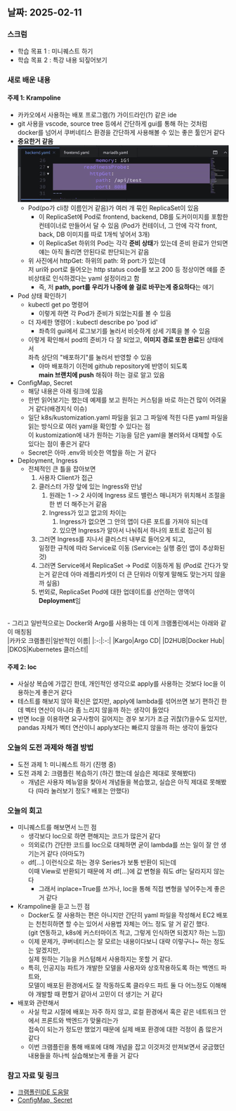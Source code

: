 ## 날짜: 2025-02-11

### 스크럼
- 학습 목표 1 : 미니퀘스트 하기
- 학습 목표 2 : 특강 내용 되짚어보기

### 새로 배운 내용
#### 주제 1: Krampoline
- 카카오에서 사용하는 배포 프로그램(?) 가이드라인(?) 같은 ide
- git 사용을 vscode, source tree 등에서 간단하게 gui를 통해 하는 것처럼<br>
    docker를 넘어서 쿠버네티스 환경을 간단하게 사용해볼 수 있는 좋은 툴인거 같다
- **중요한거 같음**
  ![readinessProbe](image/11/readinessProbe.png)
  - Pod(po가 cli창 이름인거 같음)가 여러 개 묶인 ReplicaSet이 있음
    - 이 ReplicaSet에 Pod로 frontend, backend, DB를 도커이미지를 포함한 컨테이너로 만들어서 달 수 있음 (Pod가 컨테이너, 그 안에 각각 front, back, DB 이미지를 따로 1개씩 넣어서 3개)<br>
    - 이 ReplicaSet 하위의 Pod는 각각 **준비 상태**가 있는데 준비 완료가 안되면 얘는 아직 돌리면 안된다로 판단되는거 같음
  - 위 사진에서 httpGet: 하위의 path: 와 port:가 있는데<br>
    저 uri와 port로 들어오는 http status code를 보고 200 등 정상이면 얘를 준비상태로 인식하겠다는 yaml 설정이라고 함
    - 즉, 저 **path, port를 우리가 나중에 쓸 걸로 바꾸는게 중요하다**는 얘기
- Pod 상태 확인하기
  - kubectl get po 명령어
    - 이렇게 하면 각 Pod가 준비가 되었는지를 볼 수 있음
  - 더 자세한 명령어 : kubectl describe po 'pod id'
    - 좌측의 gui에서 로그보기를 눌러서 비슷하게 상세 기록을 볼 수 있음
  - 이렇게 확인해서 pod의 준비가 다 잘 되었고, **이미지 경로 또한 완료**된 상태에서<br>
    좌측 상단의 "배포하기"를 눌러서 반영할 수 있음
    - 아마 배포하기 이전에 github repository에 반영이 되도록<br>
        **main 브랜치에 push** 해줘야 하는 걸로 알고 있음
- ConfigMap, Secret
  - 해당 내용은 아래 링크에 있음
  - 한번 읽어보기는 했는데 예제를 보고 원하는 커스텀을 바로 하는건 많이 어려울 거 같다(배경지식 이슈)
  - 일단 k8s/kustomization.yaml 파일을 읽고 그 파일에 적힌 다른 yaml 파일을 읽는 방식으로 여러 yaml을 확인할 수 있다는 점<br>
    이 kustomization에 내가 원하는 기능을 담은 yaml을 불러와서 대체할 수도 있다는 점이 좋은거 같다
  - Secret은 아마 .env와 비슷한 역할을 하는 거 같다
- Deployment, Ingress
  - 전체적인 큰 틀을 잡아보면<br>
    1) 사용자 Client가 접근
    2) 클러스터 가장 앞에 있는 Ingress와 만남
       1) 원래는 1 -> 2 사이에 Ingress 로드 밸런스 매니저가 위치해서 조절을 한 번 더 해주는거 같음
       2) Ingress가 있고 없고의 차이는
          1) Ingress가 없으면 그 안의 앱이 다른 포트를 가져야 되는데
          2) 있으면 Ingress가 알아서 나눠줘서 하나의 포트로 접근이 됨
    3) 그러면 Ingress를 지나서 클러스터 내부로 들어오게 되고,<br>
        일정한 규칙에 따라 Service로 이동 (Service는 실행 중인 앱이 추상화된 것)
    4) 그러면 Service에서 ReplicaSet -> Pod로 이동하게 됨 (Pod로 간다가 맞는거 같은데 아마 레플리카셋이 더 큰 단위라 이렇게 말해도 맞는거지 않을까 싶음)
    5) 번외로, ReplicaSet Pod에 대한 업데이트를 선언하는 영역이 **Deployment**임
<Br>
- 그리고 일반적으로는 Docker와 Argo를 사용하는 데 이게 크램폴린에서는 아래와 같이 매칭됨<br>
    |카카오 크램폴린|일반적인 이름|
    |:-:|:-:|
    |Kargo|Argo CD|
    |D2HUB|Docker Hub|
    |DKOS|Kubernetes 클러스터|

#### 주제 2: loc
- 사실상 복습에 가깝긴 한데, 개인적인 생각으로 apply를 사용하는 것보다 loc을 이용하는게 좋은거 같다
- 테스트를 해보지 않아 확신은 없지만, apply에 lambda를 섞어쓰면 보기 편하긴 한데 벡터 연산이 아니라 좀 느리지 않을까 하는 생각이 들었다
- 반면 loc을 이용하면 요구사항이 길어지는 경우 보기가 조금 귀찮(?)을수도 있지만, pandas 자체가 벡터 연산이니 apply보다는 빠르지 않을까 하는 생각이 들었다

### 오늘의 도전 과제와 해결 방법
- 도전 과제 1: 미니퀘스트 하기 (진행 중)
- 도전 과제 2: 크램플린 복습하기 (하긴 했는데 실습은 제대로 못해봤다)
  - 개념은 사용자 메뉴얼을 찾아서 개념들을 복습했고, 실습은 아직 제대로 못해봤다 (따라 눌러보기 정도? 배포는 안했다)

### 오늘의 회고
- 미니퀘스트를 해보면서 느낀 점
  - 생각보다 loc으로 하면 편해지는 코드가 많은거 같다
  - 의외로(?) 간단한 코드를 loc으로 대체하면 굳이 lambda를 쓰는 일이 잘 안 생기는거 같다 (아마도?)
  - df[...] 이런식으로 하는 경우 Series가 보통 반환이 되는데<br>
    이때 View로 반환되기 때문에 저 df[...]에 값 변형을 줘도 df는 달라지지 않는다
    - 그래서 inplace=True를 쓰거나, loc을 통해 직접 변형을 넣어주는게 좋은거 같다
- Krampoline을 듣고 느낀 점
  - Docker도 잘 사용하는 편은 아니지만 간단히 yaml 파일을 작성해서 EC2 배포는 천천히하면 할 수는 있어서 사용법 자체는 어느 정도 알 거 같긴 했다.<br>
    (git 연동하고, k8s에 커스터마이즈 적고, 그렇게 인식하면 되겠지? 하는 느낌)
  - 이제 문제가, 쿠버네티스는 잘 모르는 내용이다보니 대략 이렇구나~ 하는 정도는 알겠지만,<br>
    실제 원하는 기능을 커스텀해서 사용하지는 못할 거 같다.<br>
  - 특히, 인공지능 파트가 개발한 모델을 사용자와 상호작용하도록 하는 백엔드 파트와,<br>
    모델이 배포된 환경에서도 잘 작동하도록 클라우드 파트 둘 다 어느정도 이해해야 개발할 때 편할거 같아서 고민이 더 생기는 거 같다
- 배포와 관련해서
  - 사실 학교 시절에 배포는 자주 하지 않고, 로컬 환경에서 혹은 같은 네트워크 안에서 프론트와 백엔드가 맞물리는가 <br>
    접속이 되는가 정도만 했었기 때문에 실제 배포 환경에 대한 걱정이 좀 많은거 같다
  - 이번 크램플린을 통해 배포에 대해 개념을 잡고 이것저것 만져보면서 궁금했던 내용들을 하나씩 실습해보는게 좋을 거 같다

### 참고 자료 및 링크
- [크램폴린IDE 도움말](https://krampoline-help.goorm.io/)
- [ConfigMap, Secret](https://krampoline-help.goorm.io/ide/kakao-cloud/dkos/ide-configmap-secret)
